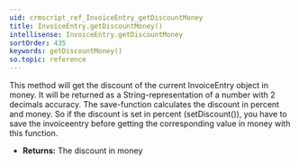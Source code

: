 ```yaml
---
uid: crmscript_ref_InvoiceEntry_getDiscountMoney
title: InvoiceEntry.getDiscountMoney()
intellisense: InvoiceEntry.getDiscountMoney
sortOrder: 435
keywords: getDiscountMoney()
so.topic: reference
---
```



This method will get the discount of the current InvoiceEntry object in money.
It will be returned as a String-representation of a number with 2 decimals
accuracy.
The save-function calculates the discount in percent and money.
So if the discount is set in percent (setDiscount()), you have to save the
invoiceentry before getting the corresponding value in money with this function.



* **Returns:** The discount in money


